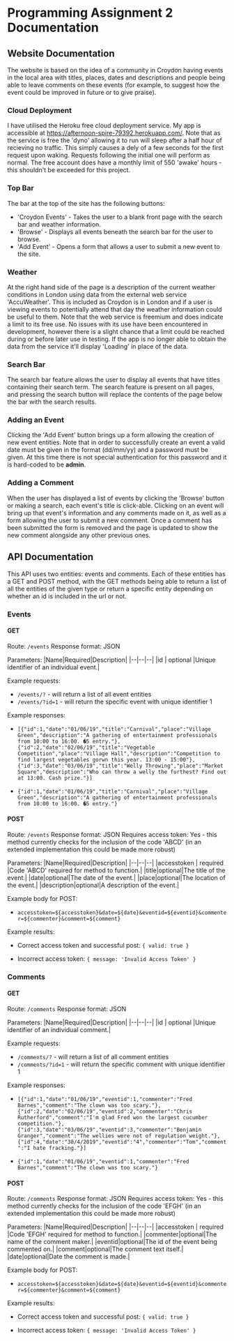 # Programming Assignment 2 Documentation

## Website Documentation

The website is based on the idea of a community in Croydon having events in the local area with titles, places, dates and descriptions and people being able to leave comments on these events (for example, to suggest how the event could be improved in future or to give praise).

### Cloud Deployment
I have utilised the Heroku free cloud deployment service. My app is accessible at https://afternoon-spire-79392.herokuapp.com/. Note that as the service is free the 'dyno' allowing it to run will sleep after a half hour of recieving no traffic. This simply causes a dely of a few seconds for the first request upon waking. Requests following the initial one will perform as normal. The free account does have a monthly limit of 550 'awake' hours - this shouldn't be exceeded for this project.

###  Top Bar
The bar at the top of the site has the following buttons:

 - 'Croydon Events' - Takes the user to a blank front page with the search bar and weather information.
 - 'Browse' - Displays all events beneath the search bar for the user to browse.
 - 'Add Event' - Opens a form that allows a user to submit a new event to the site.
 
 ### Weather
 At the right hand side of the page is a description of the current weather conditions in London using data from the external web service 'AccuWeather'.
 This is included as Croydon is in London and if a user is viewing events to potentially attend that day the weather information could be useful to them. Note that the web service is freemium and does indicate a limit to its free use. No issues with its use have been encountered in development, however there is a slight chance that a limit could be reached during or before later use in testing. If the app is no longer able to obtain the data from the service it'll display 'Loading' in place of the data.
 
###  Search Bar
The search bar feature allows the user to display all events that have titles containing their search term. The search feature is present on all pages, and pressing the search button will replace the contents of the page below the bar with the search results.

###  Adding an Event

Clicking the 'Add Event' button brings up a form allowing the creation of new event entities. Note that in order to successfully create an event a valid date must be given in the format (dd/mm/yy) and a password must be given. At this time there is not special authentication for this password and it is hard-coded to be **admin**.

###  Adding a Comment

When the user has displayed a list of events by clicking the 'Browse' button or making a search, each event's title is click-able. Clicking on an event will bring up that event's information and any comments made on it, as well as a form allowing the user to submit a new comment. Once a comment has been submitted the form is removed and the page is updated to show the new comment alongside any other previous ones.

##  API Documentation

This API uses two entities: events and comments. Each of these entities has a GET and POST method, with the GET methods being able to return a list of all the entities of the given type or return a specific entity depending on whether an id is included in the url or not.

### Events
#### GET
Route: `/events`
Response format: JSON

Parameters:
|Name|Required|Description|
|--|--|--|
|id  | optional |Unique identifier of an individual event.|

Example requests:

 - `/events/?` - will return a list of all event entities
 - `/events/?id=1` - will return the specific event with unique identifier 1

Example responses:

 - `[{"id":1,"date":"01/06/19","title":"Carnival","place":"Village Green","description":"A gathering of entertainment professionals from 10:00 to 16:00. �5 entry."},{"id":2,"date":"02/06/19","title":"Vegetable Competition","place":"Village Hall","description":"Competition to find largest vegetables gorwn this year. 13:00 - 15:00"},{"id":3,"date":"03/06/19","title":"Welly Throwing","place":"Market Square","description":"Who can throw a welly the furthest? Find out at 13:00. Cash prize."}]`
 
 - `{"id":1,"date":"01/06/19","title":"Carnival","place":"Village Green","description":"A gathering of entertainment professionals from 10:00 to 16:00. �5 entry."}`

#### POST
Route: `/events`
Response format: JSON
Requires access token: Yes - this method currently checks for the inclusion of the code 'ABCD' (in an extended implementation this could be made more robust)

Parameters:
|Name|Required|Description|
|--|--|--|
|accesstoken  | required |Code 'ABCD' required for method to function.|
|title|optional|The title of the event.|
|date|optional|The date of the event.|
|place|optional|The location of the event.|
|description|optional|A description of the event.|

Example body for POST:

 - `accesstoken=${accesstoken}&date=${date}&eventid=${eventid}&commenter=${commenter}&comment=${comment}`

Example results:

 - Correct access token and successful post: `{ valid: true }`
 
 - Incorrect access token: `{ message: 'Invalid Access Token' }`

### Comments
#### GET
Route: `/comments`
Response format: JSON

Parameters:
|Name|Required|Description|
|--|--|--|
|id  | optional |Unique identifier of an individual comment.|

Example requests:

 - `/comments/?` - will return a list of all comment entities
 - `/comments/?id=1` - will return the specific comment with unique identifier 1

Example responses:

 - `[{"id":1,"date":"01/06/19","eventid":1,"commenter":"Fred Barnes","comment":"The clown was too scary."},{"id":2,"date":"02/06/19","eventid":2,"commenter":"Chris Rutherford","comment":"I'm glad Fred won the largest cucumber competition."},{"id":3,"date":"03/06/19","eventid":3,"commenter":"Benjamin Granger","comment":"The wellies were not of regulation weight."},{"id":4,"date":"30/4/2019","eventid":"4","commenter":"Tom","comment":"I hate fracking."}]`
 
 - `{"id":1,"date":"01/06/19","eventid":1,"commenter":"Fred Barnes","comment":"The clown was too scary."}`

#### POST
Route: `/comments`
Response format: JSON
Requires access token: Yes - this method currently checks for the inclusion of the code 'EFGH' (in an extended implementation this could be made more robust)

Parameters:
|Name|Required|Description|
|--|--|--|
|accesstoken  | required |Code 'EFGH' required for method to function.|
|commenter|optional|The name of the comment maker.|
|eventid|optional|The id of the event being commented on.|
|comment|optional|The comment text itself.|
|date|optional|Date the comment is made.|

Example body for POST:

 - `accesstoken=${accesstoken}&date=${date}&eventid=${eventid}&commenter=${commenter}&comment=${comment}`

Example results:

 - Correct access token and successful post: `{ valid: true }`
 
 - Incorrect access token: `{ message: 'Invalid Access Token' }`

